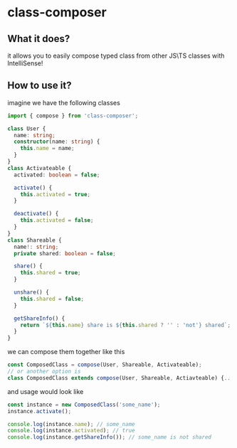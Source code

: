# class-composer

## What it does?

it allows you to easily compose typed class from other JS\TS classes with IntelliSense!

## How to use it?

imagine we have the following classes

```ts
import { compose } from 'class-composer';

class User {
  name: string;
  constructor(name: string) {
    this.name = name;
  }
}
class Activateable {
  activated: boolean = false;

  activate() {
    this.activated = true;
  }

  deactivate() {
    this.activated = false;
  }
}
class Shareable {
  name!: string;
  private shared: boolean = false;

  share() {
    this.shared = true;
  }

  unshare() {
    this.shared = false;
  }

  getShareInfo() {
    return `${this.name} share is ${this.shared ? '' : 'not'} shared`;
  }
}
```

we can compose them together like this

```ts
const ComposedClass = compose(User, Shareable, Activateable);
// or another option is
class ComposedClass extends compose(User, Shareable, Actiavteable) {...}
```

and usage would look like

```ts
const instance = new ComposedClass('some_name');
instance.activate();

console.log(instance.name); // some_name
console.log(instance.activated); // true
console.log(instance.getShareInfo()); // some_name is not shared
```
